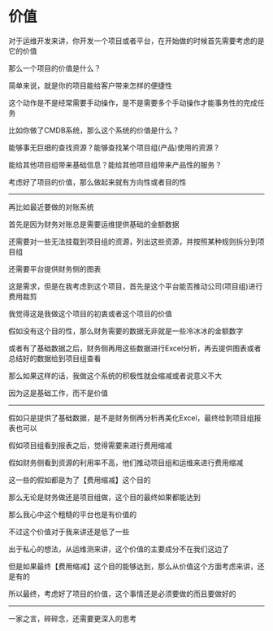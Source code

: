 # 价值

对于运维开发来讲，你开发一个项目或者平台，在开始做的时候首先需要考虑的是它的价值

那么一个项目的价值是什么？

简单来说，就是你的项目能给客户带来怎样的便捷性

这个动作是不是经常需要手动操作，是不是需要多个手动操作才能事务性的完成任务

比如你做了CMDB系统，那么这个系统的价值是什么？

能够事无巨细的查找资源？能够查找某个项目组(产品)使用的资源？

能给其他项目组带来基础信息？能给其他项目组带来产品性的服务？

考虑好了项目的价值，那么做起来就有方向性或者目的性

---

再比如最近要做的对账系统

首先是因为财务对账总是需要运维提供基础的金额数据

还需要对一些无法挂载到项目组的资源，列出这些资源，并按照某种规则拆分到项目组

还需要平台提供财务侧的图表

这是需求，但是在我考虑到这个项目，首先是这个平台能否推动公司(项目组)进行费用裁剪

我觉得这是我做这个项目的初衷或者这个项目的价值

假如没有这个目的性，那么财务需要的数据无非就是一些冷冰冰的金额数字

或者有了基础数据之后，财务侧再用这些数据进行Excel分析，再去提供图表或者总结好的数据给到项目组查看

那么如果这样的话，我做这个系统的积极性就会缩减或者说意义不大

因为这是基础工作，而不是价值

---

假如只是提供了基础数据，是不是财务侧再分析再美化Excel，最终给到项目组报表也可以

假如项目组看到报表之后，觉得需要来进行费用缩减

假如财务侧看到资源的利用率不高，他们推动项目组和运维来进行费用缩减

这一些的假如都是为了【费用缩减】这个目的

那么无论是财务做还是项目组做，这个目的最终如果都能达到

那么我心中这个粗糙的平台也是有价值的

不过这个价值对于我来讲还是低了一些

出于私心的想法，从运维测来讲，这个价值的主要成分不在我们这边了

但是如果最终【费用缩减】这个目的能够达到，那么从价值这个方面考虑来讲，还是有的

所以最终，考虑好了项目的价值，这个事情还是必须要做的而且要做好的

---

一家之言，碎碎念，还需要更深入的思考
